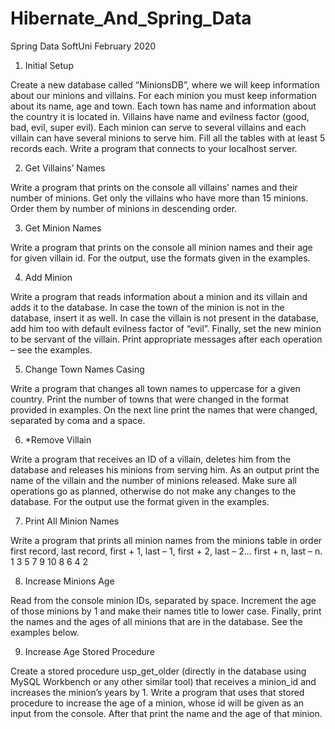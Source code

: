 # Hibernate_And_Spring_Data
Spring Data SoftUni February 2020


1.	Initial Setup 

Create a new database called “MinionsDB”, where we will keep information about our minions and villains. 
For each minion you must keep information about its name, age and town.  Each town has name and information about the country it is located in. Villains have name and evilness factor (good, bad, evil, super evil). Each minion can serve to several villains and each villain can have several minions to serve him. Fill all the tables with at least 5 records each.
Write a program that connects to your localhost server.

2.	Get Villains’ Names

Write a program that prints on the console all villains’ names and their number of minions. Get only the villains who have more than 15 minions. Order them by number of minions in descending order.

3.	Get Minion Names

Write a program that prints on the console all minion names and their age for given villain id. For the output, use the formats given in the examples.

4.	Add Minion

Write a program that reads information about a minion and its villain and adds it to the database. In case the town of the minion is not in the database, insert it as well. In case the villain is not present in the database, add him too with default evilness factor of “evil”. Finally, set the new minion to be servant of the villain. Print appropriate messages after each operation – see the examples.

5.	Change Town Names Casing

Write a program that changes all town names to uppercase for a given country. Print the number of towns that were changed in the format provided in examples. On the next line print the names that were changed, separated by coma and a space.

6.	*Remove Villain

Write a program that receives an ID of a villain, deletes him from the database and releases his minions from serving him. As an output print the name of the villain and the number of minions released. Make sure all operations go as planned, otherwise do not make any changes to the database. For the output use the format given in the examples.

7.	Print All Minion Names

Write a program that prints all minion names from the minions table in order first record, last record, first + 1, last – 1, first + 2, last – 2… first + n, last – n. 
1	3	5	7	9	10	8	6	4	2
									

8.	Increase Minions Age

Read from the console minion IDs, separated by space. Increment the age of those minions by 1 and make their names title to lower case. Finally, print the names and the ages of all minions that are in the database. See the examples below.

9.	Increase Age Stored Procedure

Create a stored procedure usp_get_older (directly in the database using MySQL Workbench or any other similar tool) that receives a minion_id and increases the minion’s years by 1. Write a program that uses that stored procedure to increase the age of a minion, whose id will be given as an input from the console. After that print the name and the age of that minion.
